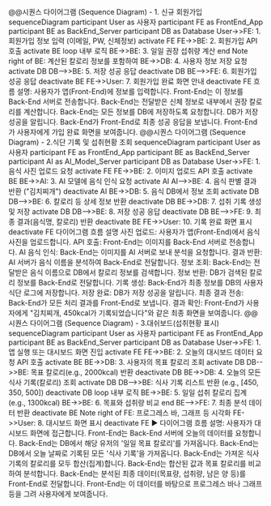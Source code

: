 @@시퀀스 다이어그램 (Sequence Diagram) - 1. 신규 회원가입
sequenceDiagram
    participant User as 사용자
    participant FE as FrontEnd_App
    participant BE as BackEnd_Server
    participant DB as Database
    User->>FE: 1. 회원가입 정보 입력 (이메일, PW, 신체정보)
    activate FE
    FE->>BE: 2. 회원가입 API 호출
    activate BE
    loop 내부 로직
        BE->>BE: 3. 일일 권장 섭취량 계산
    end
    Note right of BE: 계산된 칼로리 정보를 포함하여
    BE->>DB: 4. 사용자 정보 저장 요청
    activate DB
    DB-->>BE: 5. 저장 성공 응답
    deactivate DB
    BE-->>FE: 6. 회원가입 성공 응답
    deactivate BE
    FE->>User: 7. 회원가입 완료 화면 안내
    deactivate FE
흐름 설명:
사용자가 앱(Front-End)에 정보를 입력합니다.
Front-End는 이 정보를 Back-End 서버로 전송합니다.
Back-End는 전달받은 신체 정보로 내부에서 권장 칼로리를 계산합니다.
Back-End는 모든 정보를 DB에 저장하도록 요청합니다.
DB가 저장 성공을 알립니다.
Back-End가 Front-End로 최종 성공 응답을 보냅니다.
Front-End가 사용자에게 가입 완료 화면을 보여줍니다.
@@시퀀스 다이어그램 (Sequence Diagram) - 2.식단 기록 및 섭취현황 조회
sequenceDiagram
    participant User as 사용자
    participant FE as FrontEnd_App
    participant BE as BackEnd_Server
    participant AI as AI_Model_Server
    participant DB as Database
    User->>FE: 1. 음식 사진 업로드 요청
    activate FE
    FE->>BE: 2. 이미지 업로드 API 호출
    activate BE
    BE->>AI: 3. AI 모델에 음식 인식 요청
    activate AI
    AI-->>BE: 4. 음식 판별 결과 반환 ("김치찌개")
    deactivate AI
    BE->>DB: 5. 음식 DB에서 정보 조회
    activate DB
    DB-->>BE: 6. 칼로리 등 상세 정보 반환
    deactivate DB
    BE->>DB: 7. 섭취 기록 생성 및 저장
    activate DB
    DB-->>BE: 8. 저장 성공 응답
    deactivate DB
    BE-->>FE: 9. 최종 결과(음식명, 칼로리) 반환
    deactivate BE
    FE->>User: 10. 기록 완료 화면 표시
    deactivate FE
다이어그램 흐름 설명
사진 업로드: 사용자가 앱(Front-End)에서 음식 사진을 업로드합니다.
API 호출: Front-End는 이미지를 Back-End 서버로 전송합니다.
AI 음식 인식: Back-End는 이미지를 AI 서버로 보내 분석을 요청합니다.
결과 반환: AI 서버가 음식 이름을 분석하여 Back-End로 전달합니다.
정보 조회: Back-End는 전달받은 음식 이름으로 DB에서 칼로리 정보를 검색합니다.
정보 반환: DB가 검색된 칼로리 정보를 Back-End로 전달합니다.
기록 생성: Back-End가 최종 정보를 DB의 사용자 식단 로그에 저장합니다.
저장 완료: DB가 저장 성공을 알립니다.
최종 결과 전송: Back-End가 모든 처리 결과를 Front-End로 보냅니다.
결과 확인: Front-End가 사용자에게 "김치찌개, 450kcal가 기록되었습니다"와 같은 최종 화면을 보여줍니다.
@@시퀀스 다이어그램 (Sequence Diagram) - 3.대쉬보드(섭취현황 표시)
sequenceDiagram
    participant User as 사용자
    participant FE as FrontEnd_App
    participant BE as BackEnd_Server
    participant DB as Database
    User->>FE: 1. 앱 실행 또는 대시보드 화면 진입
    activate FE
    FE->>BE: 2. 오늘의 대시보드 데이터 요청 API 호출
    activate BE
    BE->>DB: 3. 사용자의 목표 칼로리 조회
    activate DB
    DB-->>BE: 목표 칼로리(e.g., 2000kcal) 반환
    deactivate DB
    BE->>DB: 4. 오늘의 모든 식사 기록(칼로리) 조회
    activate DB
    DB-->>BE: 식사 기록 리스트 반환 (e.g., [450, 350, 500])
    deactivate DB
    loop 내부 로직
        BE->>BE: 5. 일일 섭취 칼로리 집계 (e.g., 1300kcal)
        BE->>BE: 6. 목표와 섭취량 비교
    end
    BE-->>FE: 7. 최종 분석 데이터 반환
    deactivate BE
    Note right of FE: 프로그레스 바, 그래프 등 시각화
    FE->>User: 8. 대시보드 화면 표시
    deactivate FE
▶︎ 다이어그램 흐름 설명:
사용자가 대시보드 화면에 접근합니다.
Front-End는 Back-End 서버에 오늘의 데이터를 요청합니다.
Back-End는 DB에서 해당 유저의 '일일 목표 칼로리'를 가져옵니다.
Back-End는 DB에서 오늘 날짜로 기록된 모든 '식사 기록'을 가져옵니다.
Back-End는 가져온 식사 기록의 칼로리를 모두 합산(집계)합니다.
Back-End는 합산된 값과 목표 칼로리를 비교하여 분석합니다.
Back-End는 분석된 최종 데이터(목표량, 섭취량, 남은 양 등)를 Front-End로 전달합니다.
Front-End는 이 데이터를 바탕으로 프로그레스 바나 그래프 등을 그려 사용자에게 보여줍니다.